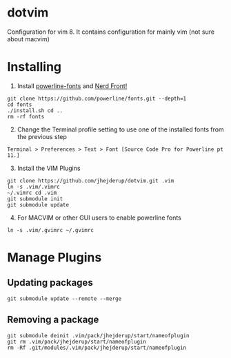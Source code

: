 # dotvim

Configuration for vim 8. It contains configuration for mainly vim (not
sure about macvim)

# Installing

1. Install [powerline-fonts](https://github.com/powerline/fonts) and [Nerd
   Front!](https://github.com/ryanoasis/nerd-fonts#font-installation)

```
git clone https://github.com/powerline/fonts.git --depth=1
cd fonts
./install.sh cd ..
rm -rf fonts
```

2. Change the Terminal profile setting to use one of the installed fonts from
   the previous step
```
Terminal > Preferences > Text > Font [Source Code Pro for Powerline pt 11.]
```

3. Install the VIM Plugins

```
git clone https://github.com/jhejderup/dotvim.git .vim
ln -s .vim/.vimrc
~/.vimrc cd .vim
git submodule init
git submodule update
```

4. For MACVIM or other GUI users to enable powerline fonts

```
ln -s .vim/.gvimrc ~/.gvimrc
```
# Manage Plugins

## Updating packages

```
git submodule update --remote --merge
```

## Removing a package

```
git submodule deinit .vim/pack/jhejderup/start/nameofplugin
git rm .vim/pack/jhejderup/start/nameofplugin
rm -Rf .git/modules/.vim/pack/jhejderup/start/nameofplugin
```
